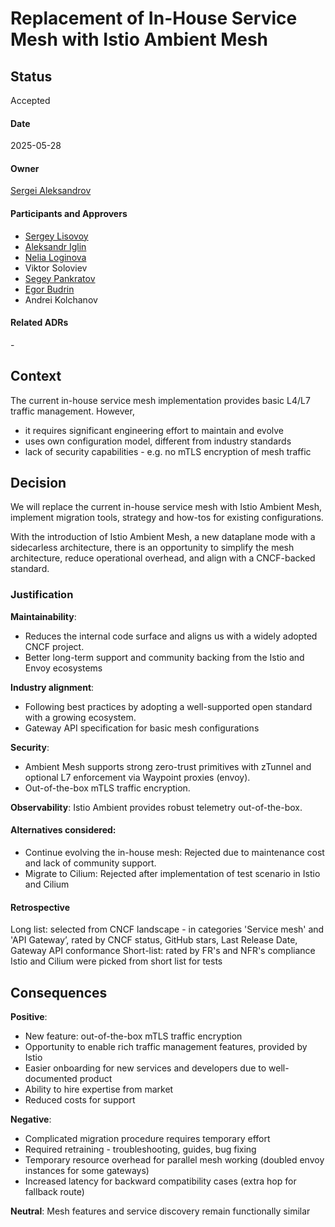 # Replacement of In-House Service Mesh with Istio Ambient Mesh

## Status
Accepted

#### Date
2025-05-28

#### Owner
[Sergei Aleksandrov](https://github.com/alsergs)

#### Participants and Approvers
- [Sergey Lisovoy](https://github.com/lis0x90)
- [Aleksandr Iglin](https://github.com/iglin)
- [Nelia Loginova](https://github.com/Neliia)
- Viktor Soloviev
- [Segey Pankratov](https://github.com/pankratovsa)
- [Egor Budrin](https://github.com/egbu)
- Andrei Kolchanov

#### Related ADRs
\-

## Context
The current in-house service mesh implementation provides basic L4/L7 traffic management. However,

- it requires significant engineering effort to maintain and evolve
- uses own configuration model, different from industry standards
- lack of security capabilities - e.g. no mTLS encryption of mesh traffic

## Decision
We will replace the current in-house service mesh with Istio Ambient Mesh, implement migration tools, strategy and how-tos for existing configurations.

With the introduction of Istio Ambient Mesh, a new dataplane mode with a sidecarless architecture, there is an opportunity to simplify the mesh architecture, reduce operational overhead, and align with a CNCF-backed standard.

### Justification
**Maintainability**:
- Reduces the internal code surface and aligns us with a widely adopted CNCF project.
- Better long-term support and community backing from the Istio and Envoy ecosystems

**Industry alignment**:
- Following best practices by adopting a well-supported open standard with a growing ecosystem.
- Gateway API specification for basic mesh configurations

**Security**:
- Ambient Mesh supports strong zero-trust primitives with zTunnel and optional L7 enforcement via Waypoint proxies (envoy).
- Out-of-the-box mTLS traffic encryption.

**Observability**: Istio Ambient provides robust telemetry out-of-the-box.


#### Alternatives considered:
- Continue evolving the in-house mesh: Rejected due to maintenance cost and lack of community support.
- Migrate to Cilium: Rejected after implementation of test scenario in Istio and Cilium

#### Retrospective
Long list: selected from CNCF landscape - in categories 'Service mesh' and 'API Gateway’, rated by CNCF status, GitHub stars, Last Release Date, Gateway API conformance
Short-list: rated by FR's and NFR's compliance
Istio and Cilium were picked from short list for tests 


## Consequences
**Positive**:
- New feature: out-of-the-box mTLS traffic encryption
- Opportunity to enable rich traffic management features, provided by Istio
- Easier onboarding for new services and developers due to well-documented product
- Ability to hire expertise from market
- Reduced costs for support

**Negative**:
- Complicated migration procedure requires temporary effort
- Required retraining - troubleshooting, guides, bug fixing 
- Temporary resource overhead for parallel mesh working (doubled envoy instances for some gateways)
- Increased latency for backward compatibility cases (extra hop for fallback route)

**Neutral**:
Mesh features and service discovery remain functionally similar